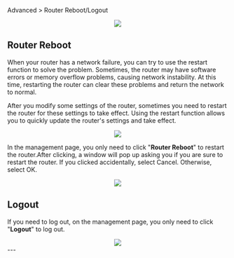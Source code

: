 Advanced > Router Reboot/Logout
<div style="text-align: center;">
<img class="boxshadow" src="/images/reboot001.png">
</div>

## __Router Reboot__
<p class="text">
When your router has a network failure, you can try to use the restart function to solve the problem. Sometimes, the router may have software errors or memory overflow problems, causing network instability. At this time, restarting the router can clear these problems and return the network to normal.
</p>
<p class="text">
After you modify some settings of the router, sometimes you need to restart the router for these settings to take effect. Using the restart function allows you to quickly update the router's settings and take effect.
</p>

<div style="text-align: center;">
    <img class="boxshadow" src="/images/repeaterreboot.png">
</div>
<p class="text">
In the management page, you only need to click "<b>Router Reboot</b>" to restart the router.After clicking, a window will pop up asking you if you are sure to restart the router. If you clicked accidentally, select Cancel. Otherwise, select OK.
</p>

<div style="text-align: center;">
    <img class="boxshadow" src="/images/repeaterreboot001.png">
</div>

## __Logout__
<p class="text">
If you need to log out, on the management page, you only need to click "<b>Logout</b>" to log out.
</p>
<div style="text-align: center;">
    <img wifi" class="boxshadow" src="/images/repeaterreboot.png">
</div>
---





